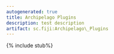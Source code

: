 ```yaml
---
autogenerated: true
title: Archipelago Plugins
description: test description
artifact: sc.fiji:Archipelago\_Plugins
---
```


{% include stub%}

